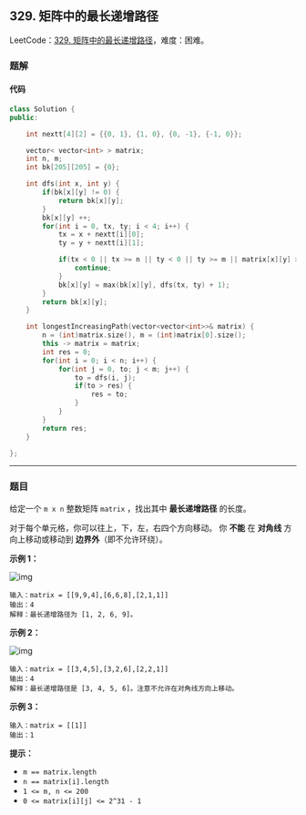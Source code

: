 ## 329. 矩阵中的最长递增路径

LeetCode：[329. 矩阵中的最长递增路径](https://leetcode.cn/problems/longest-increasing-path-in-a-matrix/)，难度：困难。

### 题解

#### 代码

```c++
class Solution {
public:

    int nextt[4][2] = {{0, 1}, {1, 0}, {0, -1}, {-1, 0}};

    vector< vector<int> > matrix;
    int n, m;
    int bk[205][205] = {0};

    int dfs(int x, int y) {
        if(bk[x][y] != 0) {
            return bk[x][y];
        }
        bk[x][y] ++;
        for(int i = 0, tx, ty; i < 4; i++) {
            tx = x + nextt[i][0];
            ty = y + nextt[i][1];

            if(tx < 0 || tx >= n || ty < 0 || ty >= m || matrix[x][y] >= matrix[tx][ty]) {
                continue;
            }
            bk[x][y] = max(bk[x][y], dfs(tx, ty) + 1);
        }
        return bk[x][y];
    }

    int longestIncreasingPath(vector<vector<int>>& matrix) {
        n = (int)matrix.size(), m = (int)matrix[0].size();
        this -> matrix = matrix;
        int res = 0;
        for(int i = 0; i < n; i++) {
            for(int j = 0, to; j < m; j++) {
                to = dfs(i, j);
                if(to > res) {
                    res = to;
                }
            }
        }
        return res;
    }

};
```



---



### 题目

给定一个 `m x n` 整数矩阵 `matrix` ，找出其中 **最长递增路径** 的长度。

对于每个单元格，你可以往上，下，左，右四个方向移动。 你 **不能** 在 **对角线** 方向上移动或移动到 **边界外**（即不允许环绕）。

 

**示例 1：**

![img](https://gitee.com/xwl66/leetcode/raw/master/image/329-grid1.jpg)

```
输入：matrix = [[9,9,4],[6,6,8],[2,1,1]]
输出：4 
解释：最长递增路径为 [1, 2, 6, 9]。
```

**示例 2：**

![img](https://gitee.com/xwl66/leetcode/raw/master/image/329-tmp-grid.jpg)

```
输入：matrix = [[3,4,5],[3,2,6],[2,2,1]]
输出：4 
解释：最长递增路径是 [3, 4, 5, 6]。注意不允许在对角线方向上移动。
```

**示例 3：**

```
输入：matrix = [[1]]
输出：1
```

 

**提示：**

- `m == matrix.length`
- `n == matrix[i].length`
- `1 <= m, n <= 200`
- `0 <= matrix[i][j] <= 2^31 - 1`


